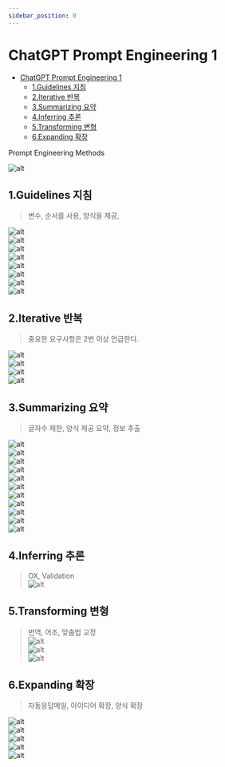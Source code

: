 ```yaml
---
sidebar_position: 0
---
```


# ChatGPT Prompt Engineering 1

- [ChatGPT Prompt Engineering 1](#chatgpt-prompt-engineering-1)
  - [1.Guidelines 지침](#1guidelines-지침)
  - [2.Iterative 반복](#2iterative-반복)
  - [3.Summarizing 요약](#3summarizing-요약)
  - [4.Inferring 추론](#4inferring-추론)
  - [5.Transforming 변형](#5transforming-변형)
  - [6.Expanding 확장](#6expanding-확장)


Prompt Engineering Methods

![alt](./img/Prompt2.png)  


## 1.Guidelines 지침  

>변수, 순서를 사용, 양식을 제공,   

![alt](./img/Prompt3.png)  
![alt](./img/Prompt4.png)  
![alt](./img/Prompt5.png)  
![alt](./img/Prompt6.png)  
![alt](./img/Prompt7.png)  
![alt](./img/Prompt8.png)  
![alt](./img/Prompt9.png)  
![alt](./img/Prompt10.png)  

## 2.Iterative 반복   

>중요한 요구사항은 2번 이상 언급한다.  

![alt](./img/Prompt11.png)    
![alt](./img/Prompt12.png)    
![alt](./img/Prompt13.png)    
![alt](./img/Prompt14.png)   


## 3.Summarizing 요약

>글자수 제한, 양식 제공 요약, 정보 추출  

![alt](./img/Prompt15.png)  
![alt](./img/Prompt16.png)  
![alt](./img/Prompt17.png)  
![alt](./img/Prompt18.png)  
![alt](./img/Prompt19.png)  
![alt](./img/Prompt20.png)  
![alt](./img/Prompt21.png)  
![alt](./img/Prompt22.png)  
![alt](./img/Prompt23.png)  
![alt](./img/Prompt24.png)  
![alt](./img/Prompt25.png)  

## 4.Inferring 추론  
>OX, Validation  
![alt](./img/Prompt26.png)  

## 5.Transforming 변형
>번역, 어조, 맞춤법 교정  
![alt](./img/Prompt27.png)  
![alt](./img/Prompt28.png)  
![alt](./img/Prompt29.png)  

## 6.Expanding 확장

>자동응답메일, 아이디어 확장, 양식 확장  

![alt](./img/Prompt30.png)  
![alt](./img/Prompt31.png)  
![alt](./img/Prompt32.png)  
![alt](./img/Prompt33.png)  
![alt](./img/Prompt34.png)  